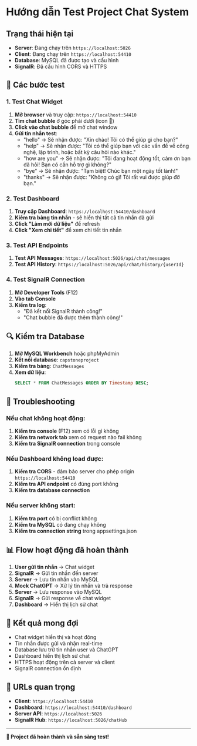 # Hướng dẫn Test Project Chat System

## Trạng thái hiện tại

- **Server**: Đang chạy trên `https://localhost:5026`
- **Client**: Đang chạy trên `https://localhost:54410`
- **Database**: MySQL đã được tạo và cấu hình
- **SignalR**: Đã cấu hình CORS và HTTPS

## 🧪 Các bước test

### 1. Test Chat Widget

1. **Mở browser** và truy cập: `https://localhost:54410`
2. **Tìm chat bubble** ở góc phải dưới (icon 💬)
3. **Click vào chat bubble** để mở chat window
4. **Gửi tin nhắn test**:
   - "hello" → Sẽ nhận được: "Xin chào! Tôi có thể giúp gì cho bạn?"
   - "help" → Sẽ nhận được: "Tôi có thể giúp bạn với các vấn đề về công nghệ, lập trình, hoặc bất kỳ câu hỏi nào khác."
   - "how are you" → Sẽ nhận được: "Tôi đang hoạt động tốt, cảm ơn bạn đã hỏi! Bạn có cần hỗ trợ gì không?"
   - "bye" → Sẽ nhận được: "Tạm biệt! Chúc bạn một ngày tốt lành!"
   - "thanks" → Sẽ nhận được: "Không có gì! Tôi rất vui được giúp đỡ bạn."

### 2. Test Dashboard

1. **Truy cập Dashboard**: `https://localhost:54410/dashboard`
2. **Kiểm tra bảng tin nhắn** - sẽ hiển thị tất cả tin nhắn đã gửi
3. **Click "Làm mới dữ liệu"** để refresh
4. **Click "Xem chi tiết"** để xem chi tiết tin nhắn

### 3. Test API Endpoints

1. **Test API Messages**: `https://localhost:5026/api/chat/messages`
2. **Test API History**: `https://localhost:5026/api/chat/history/{userId}`

### 4. Test SignalR Connection

1. **Mở Developer Tools** (F12)
2. **Vào tab Console**
3. **Kiểm tra log**:
   - "Đã kết nối SignalR thành công!"
   - "Chat bubble đã được thêm thành công!"

## 🔍 Kiểm tra Database

1. **Mở MySQL Workbench** hoặc phpMyAdmin
2. **Kết nối database**: `capstoneproject`
3. **Kiểm tra bảng**: `ChatMessages`
4. **Xem dữ liệu**:
   ```sql
   SELECT * FROM ChatMessages ORDER BY Timestamp DESC;
   ```

## 🐛 Troubleshooting

### Nếu chat không hoạt động:

1. **Kiểm tra console** (F12) xem có lỗi gì không
2. **Kiểm tra network tab** xem có request nào fail không
3. **Kiểm tra SignalR connection** trong console

### Nếu Dashboard không load được:

1. **Kiểm tra CORS** - đảm bảo server cho phép origin `https://localhost:54410`
2. **Kiểm tra API endpoint** có đúng port không
3. **Kiểm tra database connection**

### Nếu server không start:

1. **Kiểm tra port** có bị conflict không
2. **Kiểm tra MySQL** có đang chạy không
3. **Kiểm tra connection string** trong appsettings.json

## 📊 Flow hoạt động đã hoàn thành

1.  **User gửi tin nhắn** → Chat widget
2.  **SignalR** → Gửi tin nhắn đến server
3.  **Server** → Lưu tin nhắn vào MySQL
4.  **Mock ChatGPT** → Xử lý tin nhắn và trả response
5.  **Server** → Lưu response vào MySQL
6.  **SignalR** → Gửi response về chat widget
7.  **Dashboard** → Hiển thị lịch sử chat

## 🎯 Kết quả mong đợi

- Chat widget hiển thị và hoạt động
- Tin nhắn được gửi và nhận real-time
- Database lưu trữ tin nhắn user và ChatGPT
- Dashboard hiển thị lịch sử chat
- HTTPS hoạt động trên cả server và client
- SignalR connection ổn định

## 🚀 URLs quan trọng

- **Client**: `https://localhost:54410`
- **Dashboard**: `https://localhost:54410/dashboard`
- **Server API**: `https://localhost:5026`
- **SignalR Hub**: `https://localhost:5026/chatHub`

---

**🎉 Project đã hoàn thành và sẵn sàng test!**
